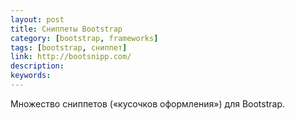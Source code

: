 ```yaml
---
layout: post
title: Сниппеты Bootstrap
category: [bootstrap, frameworks]
tags: [bootstrap, сниппет]
link: http://bootsnipp.com/
description:
keywords:
---
```


<p>Множество сниппетов («кусочков оформления») для Bootstrap.</p>
